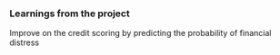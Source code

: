 ### Learnings from the project

 Improve on the credit scoring by predicting the probability of financial distress


